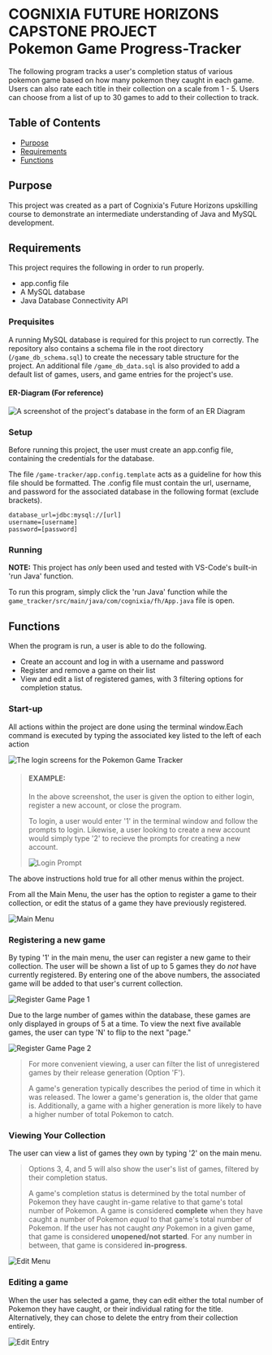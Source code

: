 # COGNIXIA FUTURE HORIZONS CAPSTONE PROJECT<br>Pokemon Game Progress-Tracker

The following program tracks a user's completion status of various pokemon game based on how many pokemon they caught in each game. Users can also rate each title in their collection on a scale from 1 - 5. Users can choose from a list of up to 30 games to add to their collection to track.

## Table of Contents
- [Purpose](##Purpose)
- [Requirements](##Requirements)
- [Functions](##Functions)

## Purpose
This project was created as a part of Cognixia's Future Horizons upskilling course to demonstrate an intermediate understanding of Java and MySQL development. 

## Requirements
This project requires the following in order to run properly.
- app.config file
- A MySQL database
- Java Database Connectivity API

### Prequisites
A running MySQL database is required for this project to run correctly. The repository also contains a schema file in the root directory (`/game_db_schema.sql`) to create the necessary table structure for the project. An additional file `/game_db_data.sql` is also provided to add a default list of games, users, and game entries for the project's use.

#### ER-Diagram (For reference)
![A screenshot of the project's database in the form of an ER Diagram](./screenshots/pkmn_db-ER_Diagram.png)

### Setup
Before running this project, the user must create an app.config file, containing the credentials for the database.

The file `/game-tracker/app.config.template` acts as a guideline for how this file should be formatted. The .config file must contain the url, username, and password for the associated database in the following format (exclude brackets).

```
database_url=jdbc:mysql://[url]
username=[username]
password=[password]
```

### Running
**NOTE:** This project has *only* been used and tested with VS-Code's built-in 'run Java' function.

To run this program, simply click the 'run Java' function while the `game_tracker/src/main/java/com/cognixia/fh/App.java` file is open.

## Functions
When the program is run, a user is able to do the following.
- Create an account and log in with a username and password
- Register and remove a game on their list
- View and edit a list of registered games, with 3 filtering options for completion status.

### Start-up
All actions within the project are done using the terminal window.Each command is executed by typing the associated key listed to the left of each action

![The login screens for the Pokemon Game Tracker](./screenshots/FutureHorizons_Capstone_Login.png)
> #### EXAMPLE:
> In the above screenshot, the user is given the option to either login, register a new account, or close the program.
>
> To login, a user would enter '1' in the terminal window and follow the prompts to login. Likewise, a user looking to create a new account would simply type '2' to recieve the prompts for creating a new account.
> 
> ![Login Prompt](./screenshots/LoginPrompt_Capstone.png)

The above instructions hold true for all other menus within the project. 

From all the Main Menu, the user has the option to register a game to their collection, or edit the status of a game they have previously registered.

 ![Main Menu](./screenshots/MainMenu_Capstone.png)

### Registering a new game
By typing '1' in the main menu, the user can register a new game to their collection. The user will be shown a list of up to 5 games they do *not* have currently registered. By entering one of the above numbers, the associated game will be added to that user's current collection.

![Register Game Page 1](./screenshots/Register_1_Capstone.png)

Due to the large number of games within the database, these games are only displayed in groups of 5 at a time. To view the next five available games, the user can type 'N' to flip to the next "page."

![Register Game Page 2](./screenshots/Register_2_Capstone.png)

> For more convenient viewing, a user can filter the list of unregistered games by their release generation (Option 'F').
>
> A game's generation typically describes the period of time in which it was released. The lower a game's generation is, the older that game is. Additionally, a game with a higher generation is more likely to have a higher number of total Pokemon to catch.

### Viewing Your Collection
The user can view a list of games they own by typing '2' on the main menu.

> Options 3, 4, and 5 will also show the user's list of games, filtered by their completion status.
>
> A game's completion status is determined by the total number of Pokemon they have caught in-game relative to that game's total number of Pokemon. 
> A game is considered **complete** when they have caught a number of Pokemon *equal* to that game's total number of Pokemon. 
> If the user has not caught *any* Pokemon in a given game, that game is considered **unopened/not started**. 
> For any number in between, that game is considered **in-progress**.

![Edit Menu](./screenshots/Edit_Capstone.png)

### Editing a game
When the user has selected a game, they can edit either the total number of Pokemon they have caught, or their individual rating for the title. Alternatively, they can chose to delete the entry from their collection entirely.

![Edit Entry](./screenshots/EditEntry_Capstone.png)